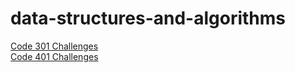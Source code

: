 # data-structures-and-algorithms

[Code 301 Challenges](./code-challenges)  
[Code 401 Challenges](./code401challenges)

